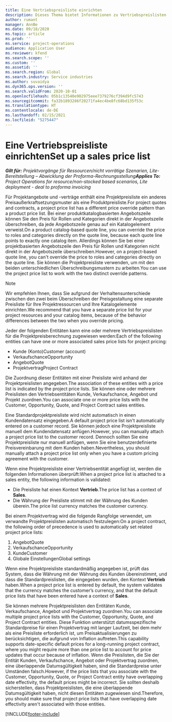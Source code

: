 ```yaml
---
title: Eine Vertriebspreisliste einrichten
description: Dieses Thema bietet Informationen zu Vertriebspreislisten für Projektpreise.
author: rumant
manager: AnnBe
ms.date: 09/18/2020
ms.topic: article
ms.prod: ''
ms.service: project-operations
audience: Application User
ms.reviewer: kfend
ms.search.scope: ''
ms.custom: ''
ms.assetid: ''
ms.search.region: Global
ms.search.industry: Service industries
ms.author: suvaidya
ms.dyn365.ops.version: ''
ms.search.validFrom: 2020-10-01
ms.openlocfilehash: 05b1c13540e902975eee7379276cf394d9fc5743
ms.sourcegitcommit: fa32b1893286f20271fa4ec4be8fc68bd135f53c
ms.translationtype: HT
ms.contentlocale: de-DE
ms.lasthandoff: 02/15/2021
ms.locfileid: "5275447"
---
```

# <a name="set-up-a-sales-price-list"></a><span data-ttu-id="6aa1c-103">Eine Vertriebspreisliste einrichten</span><span class="sxs-lookup"><span data-stu-id="6aa1c-103">Set up a sales price list</span></span>

<span data-ttu-id="6aa1c-104">_**Gilt für:** Projektvorgänge für Ressourcen/nicht vorrätige Szenarien, Lite-Bereitstellung – Abwicklung der Proforma-Rechnungsstellung_</span><span class="sxs-lookup"><span data-stu-id="6aa1c-104">_**Applies To:** Project Operations for resource/non-stocked based scenarios, Lite deployment - deal to proforma invoicing_</span></span>

<span data-ttu-id="6aa1c-105">Für Projektangebote und -verträge enthält eine Projektpreisliste ein anderes Preisaußerkraftsetzungsmuster als eine Produktpreisliste.</span><span class="sxs-lookup"><span data-stu-id="6aa1c-105">For project quotes and contracts, a project price list has a different price override pattern than a product price list.</span></span> <span data-ttu-id="6aa1c-106">Bei einer produktkatalogbasierten Angebotszeile können Sie den Preis für Rollen und Kategorien direkt in der Angebotszeile überschreiben, da jede Angebotszeile genau auf ein Katalogelement verweist.</span><span class="sxs-lookup"><span data-stu-id="6aa1c-106">On a product catalog–based quote line, you can override the price to roles and categories directly on the quote line, because each quote line points to exactly one catalog item.</span></span> <span data-ttu-id="6aa1c-107">Allerdings können Sie bei einer projektbasierten Angebotszeile den Preis für Rollen und Kategorien nicht direkt in der Angebotszeile überschreiben.</span><span class="sxs-lookup"><span data-stu-id="6aa1c-107">However, on a project-based quote line, you can't override the price to roles and categories directly on the quote line.</span></span> <span data-ttu-id="6aa1c-108">Sie können die Projektpreisliste verwenden, um mit den beiden unterschiedlichen Überschreibungsmustern zu arbeiten.</span><span class="sxs-lookup"><span data-stu-id="6aa1c-108">You can use the project price list to work with the two distinct override patterns.</span></span>

> [!NOTE]
> <span data-ttu-id="6aa1c-109">Wir empfehlen Ihnen, dass Sie aufgrund der Verhaltensunterschiede zwischen den zwei beim Überschreiben der Preisgestaltung eine separate Preisliste für Ihre Projektressourcen und Ihre Katalogelemente einrichten.</span><span class="sxs-lookup"><span data-stu-id="6aa1c-109">We recommend that you have a separate price list for your project resources and your catalog items, because of the behavior differences between the two when you override pricing.</span></span>

<span data-ttu-id="6aa1c-110">Jeder der folgenden Entitäten kann eine oder mehrere Vertriebspreislisten für die Projektpreisberechnung zugewiesen werden:</span><span class="sxs-lookup"><span data-stu-id="6aa1c-110">Each of the following entities can have one or more associated sales price lists for project pricing:</span></span>

- <span data-ttu-id="6aa1c-111">Kunde (Konto)</span><span class="sxs-lookup"><span data-stu-id="6aa1c-111">Customer (account)</span></span> 
- <span data-ttu-id="6aa1c-112">Verkaufschance</span><span class="sxs-lookup"><span data-stu-id="6aa1c-112">Opportunity</span></span> 
- <span data-ttu-id="6aa1c-113">Angebot</span><span class="sxs-lookup"><span data-stu-id="6aa1c-113">Quote</span></span> 
- <span data-ttu-id="6aa1c-114">Projektvertrag</span><span class="sxs-lookup"><span data-stu-id="6aa1c-114">Project Contract</span></span>

<span data-ttu-id="6aa1c-115">Die Zuordnung dieser Entitäten mit einer Preisliste wird anhand der Projektpreislisten angegeben.</span><span class="sxs-lookup"><span data-stu-id="6aa1c-115">The association of these entities with a price list is indicated by the project price lists.</span></span> <span data-ttu-id="6aa1c-116">Sie können eine oder mehrere Preislisten den Vertriebsentitäten Kunde, Verkaufschance, Angebot und Projekt zuordnen.</span><span class="sxs-lookup"><span data-stu-id="6aa1c-116">You can associate one or more price lists with the Customer, Opportunity, Quote, and Project Contract sales entities.</span></span>

<span data-ttu-id="6aa1c-117">Eine Standardprojektpreisliste wird nicht automatisch in einen Kundendatensatz eingegeben.</span><span class="sxs-lookup"><span data-stu-id="6aa1c-117">A default project price list isn't automatically entered on a customer record.</span></span> <span data-ttu-id="6aa1c-118">Sie können jedoch eine Projektpreisliste manuell dem Kundendatensatz anfügen.</span><span class="sxs-lookup"><span data-stu-id="6aa1c-118">However, you can manually attach a project price list to the customer record.</span></span> <span data-ttu-id="6aa1c-119">Dennoch sollten Sie eine Projektpreisliste nur manuell anfügen, wenn Sie eine benutzerdefinierte Preisvereinbarung mit dem Kunden haben.</span><span class="sxs-lookup"><span data-stu-id="6aa1c-119">Nevertheless, you should manually attach a project price list only when you have a custom pricing agreement with the customer.</span></span> 

<span data-ttu-id="6aa1c-120">Wenn eine Projektpreisliste einer Vertriebsentität angefügt ist, werden die folgenden Informationen überprüft:</span><span class="sxs-lookup"><span data-stu-id="6aa1c-120">When a project price list is attached to a sales entity, the following information is validated:</span></span>

- <span data-ttu-id="6aa1c-121">Die Preisliste hat einen Kontext **Vertrieb**.</span><span class="sxs-lookup"><span data-stu-id="6aa1c-121">The price list has a context of **Sales**.</span></span> 
- <span data-ttu-id="6aa1c-122">Die Währung der Preisliste stimmt mit der Währung des Kunden überein.</span><span class="sxs-lookup"><span data-stu-id="6aa1c-122">The price list currency matches the customer currency.</span></span> 

<span data-ttu-id="6aa1c-123">Bei einem Projektvertrag wird die folgende Rangfolge verwendet, um verwandte Projektpreislisten automatisch festzulegen:</span><span class="sxs-lookup"><span data-stu-id="6aa1c-123">On a project contract, the following order of precedence is used to automatically set related project price lists:</span></span>

1. <span data-ttu-id="6aa1c-124">Angebot</span><span class="sxs-lookup"><span data-stu-id="6aa1c-124">Quote</span></span>
2. <span data-ttu-id="6aa1c-125">Verkaufschance</span><span class="sxs-lookup"><span data-stu-id="6aa1c-125">Opportunity</span></span>
3. <span data-ttu-id="6aa1c-126">Kunde</span><span class="sxs-lookup"><span data-stu-id="6aa1c-126">Customer</span></span> 
4. <span data-ttu-id="6aa1c-127">Globale Einstellungen</span><span class="sxs-lookup"><span data-stu-id="6aa1c-127">Global settings</span></span> 

<span data-ttu-id="6aa1c-128">Wenn eine Projektpreisliste standardmäßig angegeben ist, prüft das System, dass die Währung mit der Währung des Kunden übereinstimmt, und dass die Standardpreislisten, die eingegeben wurden, den Kontext **Vertrieb** haben.</span><span class="sxs-lookup"><span data-stu-id="6aa1c-128">When a project price list is entered by default, the system validates that the currency matches the customer’s currency, and that the default price lists that have been entered have a context of **Sales**.</span></span>

<span data-ttu-id="6aa1c-129">Sie können mehrere Projektpreislisten den Entitäten Kunde, Verkaufschance, Angebot und Projektvertrag zuordnen.</span><span class="sxs-lookup"><span data-stu-id="6aa1c-129">You can associate multiple project price lists with the Customer, Opportunity, Quote, and Project Contract entities.</span></span> <span data-ttu-id="6aa1c-130">Diese Funktion unterstützt datumsspezifische Standardpreise für einen Projektvertrag mit langer Laufzeit, bei dem mehr als eine Preisliste erforderlich ist, um Preisaktualisierungen zu berücksichtigen, die aufgrund von Inflation auftreten.</span><span class="sxs-lookup"><span data-stu-id="6aa1c-130">This capability supports date-specific default prices for a long-running project contract, where you might require more than one price list to account for price updates that occur because of inflation.</span></span> <span data-ttu-id="6aa1c-131">Wenn die Preislisten, die Sie der Entität Kunden, Verkaufschance, Angebot oder Projektvertrag zuordnen, eine überlappende Datumsgültigkeit haben, sind die Standardpreise unter Umständen falsch.</span><span class="sxs-lookup"><span data-stu-id="6aa1c-131">However, if the price lists that you associate with the Customer, Opportunity, Quote, or Project Contract entity have overlapping date effectivity, the default prices might be incorrect.</span></span> <span data-ttu-id="6aa1c-132">Sie sollten deshalb sicherstellen, dass Projektpreislisten, die eine überlappende Datumsgültigkeit haben, nicht diesen Entitäten zugewiesen sind.</span><span class="sxs-lookup"><span data-stu-id="6aa1c-132">Therefore, you should make sure that project price lists that have overlapping date effectivity aren't associated with those entities.</span></span>


[!INCLUDE[footer-include](../includes/footer-banner.md)]